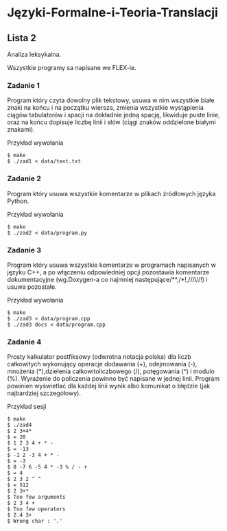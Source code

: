 # Języki-Formalne-i-Teoria-Translacji
## Lista 2

Analiza leksykalna. <br>

Wszystkie programy sa napisane we FLEX-ie.

### Zadanie 1
Program który czyta dowolny plik tekstowy, usuwa w nim wszystkie białe znaki na końcu i na początku wiersza, zmienia wszystkie wystąpienia ciągów tabulatorów i spacji na dokładnie jedną spację, likwiduje puste linie, oraz na końcu dopisuje liczbę linii i słów (ciągi znaków oddzielone białymi znakami).

Przykład wywołania
```Shell
$ make
$ ./zad1 < data/text.txt
```

### Zadanie 2
Program który usuwa wszystkie komentarze w plikach źródłowych języka Python.

Przykład wywołania
```Shell
$ make
$ ./zad2 < data/program.py
```

### Zadanie 3
Program który usuwa wszystkie komentarze w programach napisanych w języku C++, a po włączeniu odpowiedniej opcji pozostawia komentarze dokumentacyjne (wg.Doxygen-a co najmniej następujące/**,/*!,///i//!) i usuwa pozostałe.

Przykład wywołania
```Shell
$ make
$ ./zad3 < data/program.cpp
$ ./zad3 docs < data/program.cpp
```

### Zadanie 4
Prosty kalkulator postfiksowy (odwrotna notacja polska) dla liczb całkowitych wykonujący operacje dodawania (+), odejmowania (-), mnożenia (*),dzielenia całkowitoliczbowego (/), potęgowania (^) i modulo (%).  Wyrażenie do policzenia powinno być napisane w jednej linii. Program powinien wyświetlać dla każdej linii wynik albo komunikat o błędzie (jak najbardziej szczegółowy).

Przykład sesji
```Shell
$ make
$ ./zad4
$ 2 3+4*
$ = 20
$ 1 2 3 4 + * -
$ = -13
$ -1 2 -3 4 + * -
$ = -3
$ 8 -7 6 -5 4 * -3 % / - +
$ = 4
$ 2 3 2 ^ ^
$ = 512
$ 2 3+*
$ Too few arguments
$ 2 3 4 +
$ Too few operators
$ 2.4 3+
$ Wrong char : '.'
```
